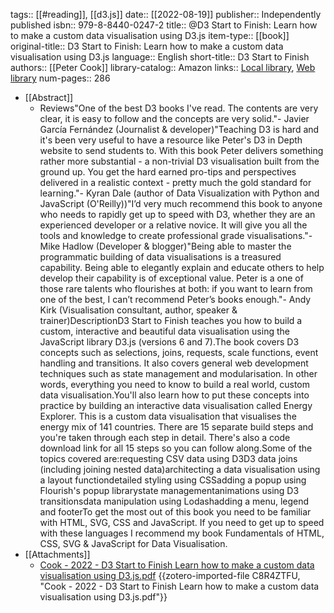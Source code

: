 tags:: [[#reading]], [[d3.js]]
date:: [[2022-08-19]]
publisher:: Independently published
isbn:: 979-8-8440-0247-2
title:: @D3 Start to Finish: Learn how to make a custom data visualisation using D3.js
item-type:: [[book]]
original-title:: D3 Start to Finish: Learn how to make a custom data visualisation using D3.js
language:: English
short-title:: D3 Start to Finish
authors:: [[Peter Cook]]
library-catalog:: Amazon
links:: [Local library](zotero://select/library/items/X7K67XWI), [Web library](https://www.zotero.org/users/5382/items/X7K67XWI)
num-pages:: 286

- [[Abstract]]
	- Reviews"One of the best D3 books I've read. The contents are very clear, it is easy to follow and the concepts are very solid."- Javier García Fernández (Journalist & developer)"Teaching D3 is hard and it's been very useful to have a resource like Peter's D3 in Depth website to send students to. With this book Peter delivers something rather more substantial - a non-trivial D3 visualisation built from the ground up. You get the hard earned pro-tips and perspectives delivered in a realistic context - pretty much the gold standard for learning."- Kyran Dale (author of Data Visualization with Python and JavaScript (O'Reilly))"I’d very much recommend this book to anyone who needs to rapidly get up to speed with D3, whether they are an experienced developer or a relative novice. It will give you all the tools and knowledge to create professional grade visualisations."- Mike Hadlow (Developer & blogger)"Being able to master the programmatic building of data visualisations is a treasured capability. Being able to elegantly explain and educate others to help develop their capability is of exceptional value. Peter is a one of those rare talents who flourishes at both: if you want to learn from one of the best, I can’t recommend Peter’s books enough."- Andy Kirk (Visualisation consultant, author, speaker & trainer)DescriptionD3 Start to Finish teaches you how to build a custom, interactive and beautiful data visualisation using the JavaScript library D3.js (versions 6 and 7).The book covers D3 concepts such as selections, joins, requests, scale functions, event handling and transitions. It also covers general web development techniques such as state management and modularisation. In other words, everything you need to know to build a real world, custom data visualisation.You'll also learn how to put these concepts into practice by building an interactive data visualisation called Energy Explorer. This is a custom data visualisation that visualises the energy mix of 141 countries. There are 15 separate build steps and you're taken through each step in detail. There's also a code download link for all 15 steps so you can follow along.Some of the topics covered are:requesting CSV data using D3D3 data joins (including joining nested data)architecting a data visualisation using a layout functiondetailed styling using CSSadding a popup using Flourish's popup librarystate managementanimations using D3 transitionsdata manipulation using Lodashadding a menu, legend and footerTo get the most out of this book you need to be familiar with HTML, SVG, CSS and JavaScript. If you need to get up to speed with these languages I recommend my book Fundamentals of HTML, CSS, SVG & JavaScript for Data Visualisation.
- [[Attachments]]
	- [Cook - 2022 - D3 Start to Finish Learn how to make a custom data visualisation using D3.js.pdf](zotero://select/library/items/C8R4ZTFU) {{zotero-imported-file C8R4ZTFU, "Cook - 2022 - D3 Start to Finish Learn how to make a custom data visualisation using D3.js.pdf"}}
